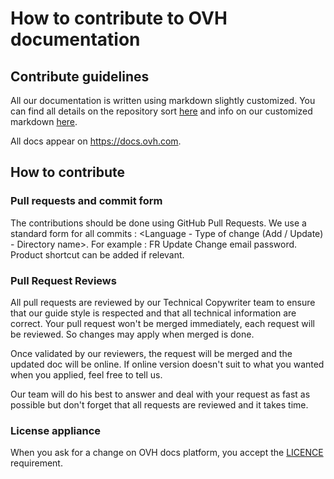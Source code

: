 # How to contribute to OVH documentation

## Contribute guidelines

All our documentation is written using markdown slightly customized. You can find all details on the repository sort [here](docs-guideline/docs-guideline.md) and info on our customized markdown [here](docs-guideline/markdown-custom.md).

All docs appear on <https://docs.ovh.com>.


## How to contribute

### Pull requests and commit form

The contributions should be done using GitHub Pull Requests. We use a standard form for all commits : <Language - Type of change (Add / Update) - Directory name>. For example : FR Update Change email password. Product shortcut can be added if relevant.


### Pull Request Reviews

All pull requests are reviewed by our Technical Copywriter team to ensure that our guide style is respected and that all technical information are correct. Your pull request won't be merged immediately, each request will be reviewed. So changes may apply when merged is done.

Once validated by our reviewers, the request will be merged and the updated doc will be online. If online version doesn't suit to what you wanted when you applied, feel free to tell us.

Our team will do his best to answer and deal with your request as fast as possible but don't forget that all requests are reviewed and it takes time.


### License appliance

When you ask for a change on OVH docs platform, you accept the [LICENCE](LICENCE) requirement.